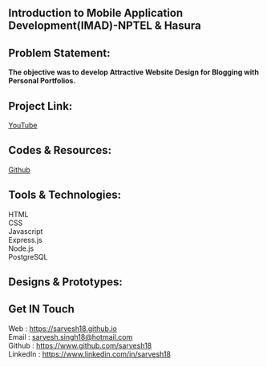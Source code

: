 Introduction to Mobile Application Development(IMAD)-NPTEL & Hasura
-------------------------------------------------------------------
Problem Statement:
------------------
**The objective was to develop Attractive Website Design for Blogging with Personal Portfolios.**


Project Link:
-------------
[YouTube](https://www.youtube.com/watch?v=)


Codes & Resources:
------------------
[Github](https://github.com/Sarvesh18/imad-2016-app)


Tools & Technologies:
---------------------
HTML <br>
CSS <br>
Javascript <br>
Express.js <br>
Node.js <br>
PostgreSQL <br>


Designs & Prototypes:
---------------------


Get IN Touch 
------------
Web : https://sarvesh18.github.io <br>
Email : sarvesh.singh18@hotmail.com <br>
Github : https://www.github.com/sarvesh18 <br>
LinkedIn : https://www.linkedin.com/in/sarvesh18 <br>
